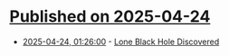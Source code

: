 # [Published on 2025-04-24](index.md)

* [2025-04-24, 01:26:00](https://soylentnews.org/article.pl?sid=25/04/23/0353259&from=rss) - [Lone Black Hole Discovered](https://soylentnews.org/article.pl?sid=25/04/23/0353259&from=rss)
